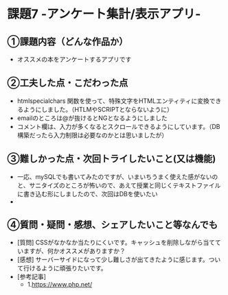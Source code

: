 # 課題7 -アンケート集計/表示アプリ-

## ①課題内容（どんな作品か）
- オススメの本をアンケートするアプリです

## ②工夫した点・こだわった点
- htmlspecialchars 関数を使って、特殊文字をHTMLエンティティに変換できるようにしました。（HTLMやSCRIPTとならないように）
- emailのところは@が抜けるとNGとなるようにしました
- コメント欄は、入力が多くなるとスクロールできるようにしています。（DB構築だったら入力制限は必要なのかとは思いましたが）

## ③難しかった点・次回トライしたいこと(又は機能)
- 一応、mySQLでも書いてみたのですが、いまいちうまく使えた感がないのと、サニタイズのところが怖いので、あえて授業と同じくテキストファイルに書き込む形にしましたので、次回はDBを使いたい
- 

## ④質問・疑問・感想、シェアしたいこと等なんでも
- [質問] CSSがなかなか当たりにくいです。キャッシュを削除しながら当てていますが、何かオススメがありますか？
- [感想] サーバーサイドになって少し難しさが出てきたように感じます。ついて行けるように頑張りたいです。
- [参考記事] 
	- 1.https://www.php.net/
